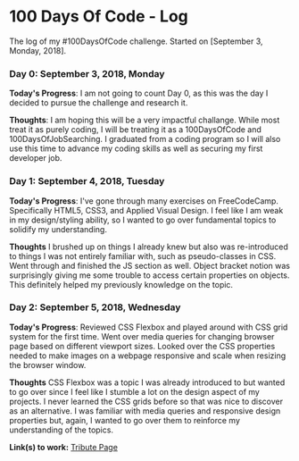 # 100 Days Of Code - Log
The log of my #100DaysOfCode challenge. Started on [September 3, Monday, 2018].

### Day 0: September 3, 2018, Monday

**Today's Progress**: I am not going to count Day 0, as this was the day I decided to pursue the challenge and research it.

**Thoughts**: I am hoping this will be a very impactful challange. While most treat it as purely coding, I will be treating it as a 100DaysOfCode and 100DaysOfJobSearching. I graduated from a coding program so I will also use this time to advance my coding skills as well as securing my first developer job.

### Day 1: September 4, 2018, Tuesday

**Today's Progress**: I've gone through many exercises on FreeCodeCamp. Specifically HTML5, CSS3, and Applied Visual Design. I feel like I am weak in my design/styling ability, so I wanted to go over fundamental topics to solidify my understanding.

**Thoughts** I brushed up on things I already knew but also was re-introduced to things I was not entirely familiar with, such as pseudo-classes in CSS. Went through and finished the JS section as well. Object bracket notion was surprisingly giving me some trouble to access certain properties on objects. This definitely helped my previously knowledge on the topic.

### Day 2: September 5, 2018, Wednesday

**Today's Progress**: Reviewed CSS Flexbox and played around with CSS grid system for the first time. Went over media queries for changing browser page based on different viewport sizes. Looked over the CSS properties needed to make images on a webpage responsive and scale when resizing the browser window.

**Thoughts** CSS Flexbox was a topic I was already introduced to but wanted to go over since I feel like I stumble a lot on the design aspect of my projects. I never learned the CSS grids before so that was nice to discover as an alternative. I was familiar with media queries and responsive design properties but, again, I wanted to go over them to reinforce my understanding of the topics.

**Link(s) to work:**
[Tribute Page](https://github.com/bryanmiller89/tribute-page)
